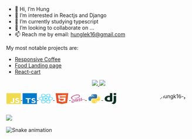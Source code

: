 - 👋 Hi, I’m Hung
- 👀 I’m interested in Reactjs and Django
- 🌱 I’m currently studying typescript
- 💞️ I’m looking to collaborate on ...
- 📫 Reach me by email: hunglek16@gmail.com

 My most notable projects are:
- [Responsive Coffee](https://heuristic-feynman-c3b08d.netlify.app/#)
- [Food Landing page](https://splendid-chebakia-6840c0.netlify.app)
- [React-cart](https://wizardly-tereshkova-4d86d3.netlify.app/)

<div align="center">
  <a href="https://github.com/hungk16">
  <img height="180em" src="https://github-readme-stats.vercel.app/api?username=hungk16&show_icons=true&theme=dracula&include_all_commits=true&count_private=true"/>
  <img height="180em" src="https://github-readme-stats.vercel.app/api/top-langs/?username=hungk16&layout=compact&langs_count=7&theme=dracula"/>
</div>

<div style="display: inline_block"><br>
  <img align="center" alt="hungk16-Js" height="30" width="40" src="https://raw.githubusercontent.com/devicons/devicon/master/icons/javascript/javascript-plain.svg">
  <img align="center" alt="hungk16-Ts" height="30" width="40" src="https://raw.githubusercontent.com/devicons/devicon/master/icons/typescript/typescript-plain.svg">
  <img align="center" alt="hungk16-React" height="30" width="40" src="https://raw.githubusercontent.com/devicons/devicon/master/icons/react/react-original.svg">
  <img align="center" alt="hungk16-HTML" height="30" width="40" src="https://raw.githubusercontent.com/devicons/devicon/master/icons/html5/html5-original.svg">
  <img align="center" alt="hungk16-SASS" height="30" width="40" src="https://raw.githubusercontent.com/devicons/devicon/master/icons/sass/sass-original.svg">
  <img align="center" alt="hungk16-Python" height="30" width="40" src="https://raw.githubusercontent.com/devicons/devicon/master/icons/python/python-original.svg">
  <img align="center" alt="hungk16-Django" height="30" width="40" src="https://raw.githubusercontent.com/devicons/devicon/master/icons/django/django-plain.svg">
  <img align="right" alt="hungk16-pic" height="150" style="border-radius:50px;" src="https://i.pinimg.com/originals/99/d7/3e/99d73e4a6918d75164f1f978ca91b453.jpg?width=676&height=676">
</div>


  ##
  
  
  <div> 
  
  <a href = "mailto:hunglek16@gmail.com"><img src="https://img.shields.io/badge/-Gmail-%23333?style=for-the-badge&logo=gmail&logoColor=white" target="_blank"></a>


 ![Snake animation](https://github.com/hungk16/hungk16/blob/output/github-contribution-grid-snake.svg)
  </div> 
